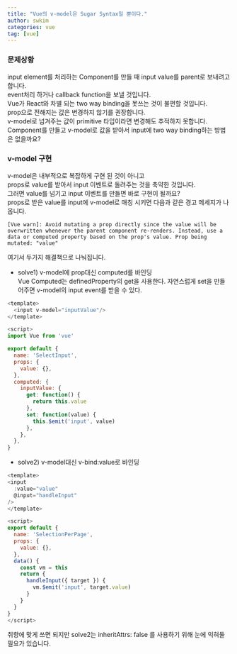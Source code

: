 ```yaml
---
title: "Vue의 v-model은 Sugar Syntax일 뿐이다."
author: swkim
categories: vue
tag: [vue]
---
```

### 문제상황
input element를 처리하는 Component를 만들 때 input value를 parent로 보내려고 합니다.<br/>
event처리 하거나 callback function을 보낼 것입니다.<br/>
Vue가 React와 차별 되는 two way binding을 못쓰는 것이 불편할 것입니다.<br/>
prop으로 전해지는 값은 변경하지 않기를 권장합니다.<br/>
v-model로 넘겨주는 값이 primitive 타입이라면 변경해도 추적하지 못합니다.<br/>
Component를 만들고 v-model로 값을 받아서 input에 two way binding하는 방법은 없을까요?
### v-model 구현
v-model은 내부적으로 복잡하게 구현 된 것이 아니고<br/>
props로 value를 받아서 input 이벤트로 돌려주는 것을 축약한 것입니다.<br/>
그러면 value를 넘기고 input 이벤트를 만들면 바로 구현이 될까요?<br/>
props로 받은 value를 input에 v-model로 매칭 시키면 다음과 같은 경고 메세지가 나옵니다.

`
[Vue warn]: Avoid mutating a prop directly since the value will be overwritten whenever the parent component re-renders. Instead, use a data or computed property based on the prop's value. Prop being mutated: "value"
`

여기서 두가지 해결책으로 나눠집니다.
- solve1) v-model에 prop대신 computed를 바인딩<br/>
Vue Computed는 definedProperty의 get을 사용한다.
자연스럽게 set을 만들어주면 v-model의 input event를 받을 수 있다.<br/>

```javascript
<template>
  <input v-model="inputValue"/>
</template>

<script>
import Vue from 'vue'

export default {
  name: 'SelectInput',
  props: {
    value: {},
  },
  computed: {
    inputValue: {
      get: function() {
        return this.value
      },
      set: function(value) {
        this.$emit('input', value)
      },
    },
  },
}
```

- solve2)
v-model대신 v-bind:value로 바인딩

```javascript
<template>
<input
  :value="value"
  @input="handleInput"
/>
</template>

<script>
export default {
  name: 'SelectionPerPage',
  props: {
    value: {},
  },
  data() {
    const vm = this
    return {
      handleInput({ target }) {
        vm.$emit('input', target.value)
      }
    }
  }
}
</script>
```
취향에 맞게 쓰면 되지만
solve2는 inheritAttrs: false 를 사용하기 위해 눈에 익혀둘 필요가 있습니다.
